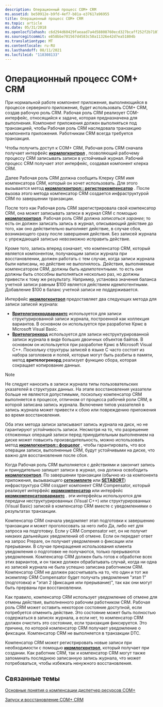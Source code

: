 ```yaml
---
description: Операционный процесс COM+ CRM
ms.assetid: be50912e-b9fd-4ef7-b81a-e37617a96955
title: Операционный процесс COM+ CRM
ms.topic: article
ms.date: 05/31/2018
ms.openlocfilehash: c6d294d60429faeaad7a4d58808760ecd327bcaff252f2b71070c6605f5327ac
ms.sourcegitcommit: e858bbe701567d4583c50a11326e42d7ea51804b
ms.translationtype: MT
ms.contentlocale: ru-RU
ms.lasthandoff: 08/11/2021
ms.locfileid: "118308133"
---
```

# <a name="com-crm-operating-process"></a>Операционный процесс COM+ CRM

При нормальной работе компонент приложения, выполняющийся в процессе серверного приложения, будет использовать COM+ CRM, создав рабочую роль CRM. Рабочая роль CRM реализует COM-интерфейс, относящийся к задаче, которая предназначена для выполнения. Компонент приложения должен выполняться под транзакцией, чтобы Рабочая роль CRM наследовала транзакцию компонента приложения. Работникам CRM всегда требуется транзакция.

Чтобы получить доступ к COM+ CRM, Рабочая роль CRM сначала получает интерфейс [**икрмлогконтрол**](/windows/desktop/api/ComSvcs/nn-comsvcs-icrmlogcontrol) , позволяющий рабочему процессу CRM записывать записи в устойчивый журнал. Рабочий процесс CRM получает этот интерфейс, создавая компонент клерка CRM.

Далее Рабочая роль CRM должна сообщить Клерку CRM имя компенсатора CRM, который он хочет использовать. Для этого вызывается метод [**икрмлогконтрол:: регистеркомпенсатор**](/windows/desktop/api/ComSvcs/nf-comsvcs-icrmlogcontrol-registercompensator) . После вызова этого метода компенсатор CRM создается инфраструктурой CRM по завершении транзакции.

После того как Рабочая роль CRM зарегистрировала свой компенсатор CRM, она может записывать записи в журнал CRM с помощью [**икрмлогконтрол**](/windows/desktop/api/ComSvcs/nn-comsvcs-icrmlogcontrol). Рабочая роль CRM должна *записаться заранее*; то есть он должен записать запись в журнал, описывающий действие до того, как оно действительно выполняет действие, в случае сбоя, возникающего сразу после завершения действия. Без записей журнала с упреждающей записью невозможно исправить действие.

Кроме того, запись вперед означает, что компенсатор CRM, который является компонентом, получающим записи журнала при восстановлении, должен работать с тем случае, когда записи журнала были написаны, но действие не выполнялось. Действия, выполняемые компенсатором CRM, должны быть *идемпотентными*. то есть они должны быть способны выполняться несколько раз, но должны привести к тому же результату. Например, установка значения баланса учетной записи равным $100 является действием идемпотентными. Добавление $100 в баланс учетной записи не поддерживается.

Интерфейс [**икрмлогконтрол**](/windows/desktop/api/ComSvcs/nn-comsvcs-icrmlogcontrol) предоставляет два следующих метода для записи записей журнала:

-   [**Врителогрекордвариантс**](/windows/desktop/api/ComSvcs/nf-comsvcs-icrmlogcontrol-writelogrecordvariants) используется для записи структурированной записи журнала, построенной как коллекция вариантов. В основном он используется при разработке Крмс в Microsoft Visual Basic.
-   [**Врителогрекорд**](/windows/desktop/api/ComSvcs/nf-comsvcs-icrmlogcontrol-writelogrecord) используется для записи неструктурированной записи журнала в виде больших двоичных объектов байтов. В основном он используется при разработке Крмс в Microsoft Visual C++. Поскольку структуры записей в языке C часто состоят из набора заголовков и полей, которые могут быть разбиты в памяти, метод **врителогрекорд** реализует функцию сбора, которая сокращает копирование данных.

> [!Note]  
> Не следует наносить в записи журнала типы пользовательских указателей в структурах данных. На этапе восстановления указатели больше не являются допустимыми, поскольку компенсатор CRM выполняется в процессе, отличном от процесса рабочей роли CRM, в которой записана запись журнала. Включение типов указателей в запись журнала может привести к сбою или повреждению приложения во время восстановления.

 

Оба этих метода записи записывают запись журнала на диск, но не гарантируют устойчивость записи. Несмотря на то, что разрешение отложенных операций записи перед принудительным выполнением на диске может повысить производительность, можно использовать метод [**икрмлогконтрол:: форцелог**](/windows/desktop/api/ComSvcs/nf-comsvcs-icrmlogcontrol-forcelog) , чтобы гарантировать, что все операции записи, выполненные CRM, будут устойчивыми на диске, что важно для восстановления после сбоя.

Когда Рабочая роль CRM выполняется с действиями и закончит запись и принудительно запишет записи в журнал, она должна освободить [**икрмлогконтрол**](/windows/desktop/api/ComSvcs/nn-comsvcs-icrmlogcontrol). По завершении транзакции (обычно из-за компонента приложения, вызывающего [**сеткомплете**](/windows/desktop/api/ComSvcs/nf-comsvcs-iobjectcontext-setcomplete) или [**SETABORT**](/windows/desktop/api/ComSvcs/nf-comsvcs-iobjectcontext-setabort)) инфраструктура CRM создает компонент CRM Compensator, который реализует интерфейс [**икрмкомпенсатор**](/windows/desktop/api/ComSvcs/nn-comsvcs-icrmcompensator) или интерфейс [**икрмкомпенсаторвариантс**](/windows/desktop/api/ComSvcs/nn-comsvcs-icrmcompensatorvariants) . эти интерфейсы используются для передачи неструктурированных (Visual C++) или структурированных (Visual Basic) записей в компенсатор CRM вместе с уведомлениями о результатах транзакции.

Компенсатор CRM сначала уведомляет этап подготовки к завершению транзакции и может проголосовать за него либо Да, либо нет для запроса на подготовку. Если у CRM Compensator нет, он не получит никаких дальнейших уведомлений об отмене. Если он передает ответ на запрос Prepare, он получает уведомления о фиксации или прерывании. В случае прекращения использования клиента уведомления о подготовке не получаются, только прерываются уведомления. Компенсатор CRM должен быть готов к обработке всех этих вариантов, и он также должен обрабатывать случай, когда ни одна из записей журнала не была успешно записана работником CRM. Компенсатор CRM не должен рассчитывать на то, что один и тот же экземпляр CRM Compensator будет получать уведомления "этап 1" (подготовка) и "этап 2 (фиксация или прерывание)", так как они могут быть прерваны при восстановлении.

Как правило, компенсатор CRM использует уведомление об отмене для отмены действия, выполненного рабочим работником CRM. Рабочая роль CRM может оставить некоторое состояние доступной, если потребуется отменить действие. Это состояние может быть полностью содержаться в записях журнала, а если нет, то компенсатор CRM должен очистить это состояние, если транзакция фиксируется. Это причина, по которой компенсатор CRM получает уведомление о фиксации. Компенсатор CRM не выполняется в транзакции DTC.

Компенсатор CRM может регистрировать новые записи при необходимости с помощью [**икрмлогконтрол**](/windows/desktop/api/ComSvcs/nn-comsvcs-icrmlogcontrol), который получает при создании. Как работник CRM, так и компенсатор CRM могут также запоминать последнюю записанную запись журнала, что может потребоваться, чтобы избежать ненужного восстановления.

## <a name="related-topics"></a>Связанные темы

<dl> <dt>

[Основные понятия о компенсации диспетчер ресурсов COM+](com--compensating-resource-manager-concepts.md)
</dt> <dt>

[Запуск и восстановление COM+ CRM](com--crm-startup-and-recovery.md)
</dt> </dl>

 

 




